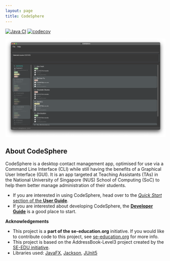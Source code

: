 ```yaml
---
layout: page
title: CodeSphere
---
```


[![Java CI](https://github.com/AY2324S1-CS2103T-W15-4/tp/actions/workflows/gradle.yml/badge.svg)](https://github.com/AY2324S1-CS2103T-W15-4/tp/actions/workflows/gradle.yml)
[![codecov](https://codecov.io/gh/AY2324S1-CS2103T-W15-4/tp/branch/master/graph/badge.svg)](https://codecov.io/gh/AY2324S1-CS2103T-W15-4/tp)

![Ui](images/Ui.png)

## About CodeSphere
CodeSphere is a desktop contact management app, optimised for use via a Command Line Interface (CLI) while still having the benefits of a Graphical User Interface (GUI).
It is an app targeted at Teaching Assistants (TAs) in the National University of Singapore (NUS) School of Computing (SoC) to help them better manage administration of their students.


* If you are interested in using CodeSphere, head over to the [_Quick Start_ section of the **User Guide**](UserGuide.html#quick-start).
* If you are interested about developing CodeSphere, the [**Developer Guide**](DeveloperGuide.html) is a good place to start.

**Acknowledgements**
* This project is a **part of the se-education.org** initiative. If you would like to contribute code to this project, see [se-education.org](https://se-education.org#https://se-education.org/#contributing) for more info.
* This project is based on the AddressBook-Level3 project created by the [SE-EDU initiative](https://se-education.org).
* Libraries used: [JavaFX](https://openjfx.io/), [Jackson](https://github.com/FasterXML/jackson), [JUnit5](https://github.com/junit-team/junit5)
